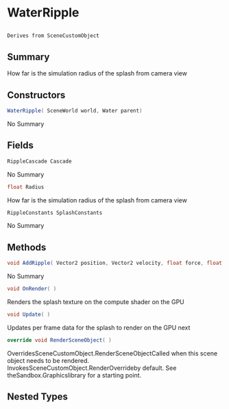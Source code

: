 # WaterRipple

## 
```c#
Derives from SceneCustomObject
```

## Summary

How far is the simulation radius of the splash from camera view
## Constructors

```c#
WaterRipple( SceneWorld world, Water parent) 
```
No Summary
## Fields

```c#
RippleCascade Cascade
```
No Summary
```c#
float Radius
```
How far is the simulation radius of the splash from camera view
```c#
RippleConstants SplashConstants
```
No Summary
## Methods

```c#
void AddRipple( Vector2 position, Vector2 velocity, float force, float radius = 2) 
```
No Summary
```c#
void OnRender( ) 
```
Renders the splash texture on the compute shader on the GPU
```c#
void Update( ) 
```
Updates per frame data for the splash to render on the GPU next
```c#
override void RenderSceneObject( ) 
```
OverridesSceneCustomObject.RenderSceneObjectCalled when this scene object needs to be rendered.
InvokesSceneCustomObject.RenderOverrideby default. See theSandbox.Graphicslibrary for a starting point.
## Nested Types

